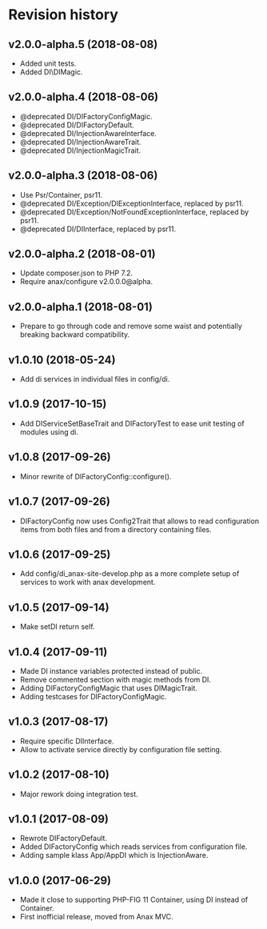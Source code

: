 Revision history
=================================



v2.0.0-alpha.5 (2018-08-08)
---------------------------------

* Added unit tests.
* Added DI\\DIMagic.



v2.0.0-alpha.4 (2018-08-06)
---------------------------------

* @deprecated DI/DIFactoryConfigMagic.
* @deprecated DI/DIFactoryDefault.
* @deprecated DI/InjectionAwareInterface.
* @deprecated DI/InjectionAwareTrait.
* @deprecated DI/InjectionMagicTrait.



v2.0.0-alpha.3 (2018-08-06)
---------------------------------

* Use Psr/Container, psr11.
* @deprecated DI/Exception/DIExceptionInterface, replaced by psr11. 
* @deprecated DI/Exception/NotFoundExceptionInterface, replaced by psr11.
* @deprecated DI/DIInterface, replaced by psr11.



v2.0.0-alpha.2 (2018-08-01)
---------------------------------

* Update composer.json to PHP 7.2.
* Require anax/configure v2.0.0.0@alpha.



v2.0.0-alpha.1 (2018-08-01)
---------------------------------

* Prepare to go through code and remove some waist and potentially breaking backward compatibility.



v1.0.10 (2018-05-24)
---------------------------------

* Add di services in individual files in config/di.



v1.0.9 (2017-10-15)
---------------------------------

* Add DIServiceSetBaseTrait and DIFactoryTest to ease unit testing of modules using di.



v1.0.8 (2017-09-26)
---------------------------------

* Minor rewrite of DIFactoryConfig::configure().



v1.0.7 (2017-09-26)
---------------------------------

* DIFactoryConfig now uses Config2Trait that allows to read configuration items from both files and from a directory containing files.



v1.0.6 (2017-09-25)
---------------------------------

* Add config/di_anax-site-develop.php as a more complete setup of services to work with anax development.



v1.0.5 (2017-09-14)
---------------------------------

* Make setDI return self.



v1.0.4 (2017-09-11)
---------------------------------

* Made DI instance variables protected instead of public.
* Remove commented section with magic methods from DI.
* Adding DIFactoryConfigMagic that uses DIMagicTrait.
* Adding testcases for DIFactoryConfigMagic.



v1.0.3 (2017-08-17)
---------------------------------

* Require specific DIInterface.
* Allow to activate service directly by configuration file setting.



v1.0.2 (2017-08-10)
---------------------------------

* Major rework doing integration test.



v1.0.1 (2017-08-09)
---------------------------------

* Rewrote DIFactoryDefault.
* Added DIFactoryConfig which reads services from configuration file.
* Adding sample klass App/AppDI which is InjectionAware.



v1.0.0 (2017-06-29)
---------------------------------

* Made it close to supporting PHP-FIG 11 Container, using DI instead of Container.
* First inofficial release, moved from Anax MVC.
